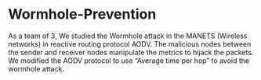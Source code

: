 # Wormhole-Prevention
As a team of 3, We studied the Wormhole attack in the MANETS (Wireless networks) in reactive routing protocol AODV. The malicious nodes between the sender and receiver nodes manipulate the metrics to hijack the packets. We modified the AODV protocol to use “Average time per hop” to avoid the wormhole attack.
